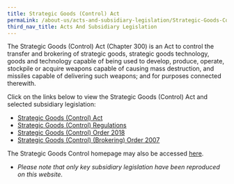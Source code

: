 ```yaml
---
title: Strategic Goods (Control) Act 
permaLink: /about-us/acts-and-subsidiary-legislation/Strategic-Goods-Control-Act
third_nav_title: Acts And Subsidiary Legislation
---
```

The Strategic Goods (Control) Act (Chapter 300) is an Act to control the transfer and brokering of strategic goods, strategic goods technology, goods and technology capable of being used to develop, produce, operate, stockpile or acquire weapons capable of causing mass destruction, and missiles capable of delivering such weapons; and for purposes connected therewith.

Click on the links below to view the Strategic Goods (Control) Act and selected subsidiary legislation:

-   [Strategic Goods (Control) Act](https://sso.agc.gov.sg/Act/SGCA2002)
-   [Strategic Goods (Control) Regulations](https://sso.agc.gov.sg/SL/SGCA2002-RG1)
-   [Strategic Goods (Control) Order 2018](https://sso.agc.gov.sg/SL-Supp/S536-2018/Published/20180904?DocDate=20180904)
-   [Strategic Goods (Control) (Brokering) Order 2007](https://sso.agc.gov.sg/SL/SGCA2002-S640-2007)

The Strategic Goods Control homepage may also be accessed [here](https://www.customs.gov.sg/businesses/strategic-goods-control/overview/legislation).

* _Please note that only key subsidiary legislation have been reproduced on this website._
